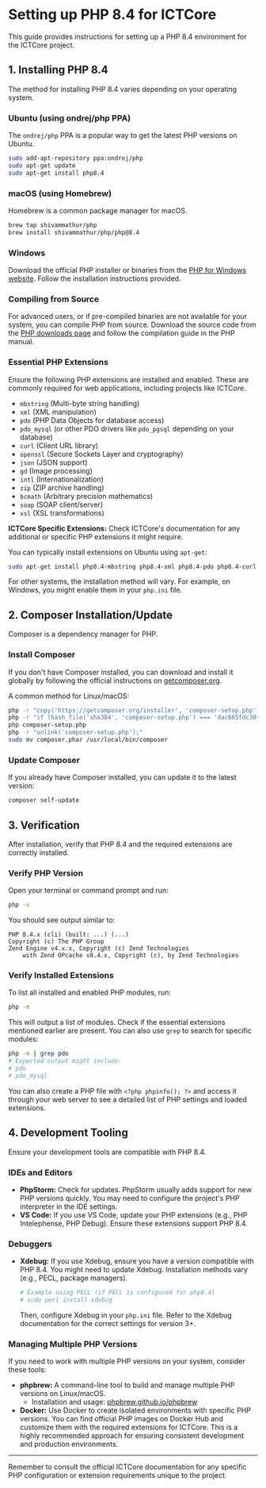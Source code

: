 # Setting up PHP 8.4 for ICTCore

This guide provides instructions for setting up a PHP 8.4 environment for the ICTCore project.

## 1. Installing PHP 8.4

The method for installing PHP 8.4 varies depending on your operating system.

### Ubuntu (using ondrej/php PPA)

The `ondrej/php` PPA is a popular way to get the latest PHP versions on Ubuntu.

```bash
sudo add-apt-repository ppa:ondrej/php
sudo apt-get update
sudo apt-get install php8.4
```

### macOS (using Homebrew)

Homebrew is a common package manager for macOS.

```bash
brew tap shivammathur/php
brew install shivammathur/php/php@8.4
```

### Windows

Download the official PHP installer or binaries from the [PHP for Windows website](https://windows.php.net/download/). Follow the installation instructions provided.

### Compiling from Source

For advanced users, or if pre-compiled binaries are not available for your system, you can compile PHP from source. Download the source code from the [PHP downloads page](https://www.php.net/downloads.php) and follow the compilation guide in the PHP manual.

### Essential PHP Extensions

Ensure the following PHP extensions are installed and enabled. These are commonly required for web applications, including projects like ICTCore.

*   `mbstring` (Multi-byte string handling)
*   `xml` (XML manipulation)
*   `pdo` (PHP Data Objects for database access)
*   `pdo_mysql` (or other PDO drivers like `pdo_pgsql` depending on your database)
*   `curl` (Client URL library)
*   `openssl` (Secure Sockets Layer and cryptography)
*   `json` (JSON support)
*   `gd` (Image processing)
*   `intl` (Internationalization)
*   `zip` (ZIP archive handling)
*   `bcmath` (Arbitrary precision mathematics)
*   `soap` (SOAP client/server)
*   `xsl` (XSL transformations)

**ICTCore Specific Extensions:** Check ICTCore's documentation for any additional or specific PHP extensions it might require.

You can typically install extensions on Ubuntu using `apt-get`:
```bash
sudo apt-get install php8.4-mbstring php8.4-xml php8.4-pdo php8.4-curl php8.4-openssl php8.4-json php8.4-gd php8.4-intl php8.4-zip php8.4-bcmath php8.4-soap php8.4-xsl
```
For other systems, the installation method will vary. For example, on Windows, you might enable them in your `php.ini` file.

## 2. Composer Installation/Update

Composer is a dependency manager for PHP.

### Install Composer

If you don't have Composer installed, you can download and install it globally by following the official instructions on [getcomposer.org](https://getcomposer.org/download/).

A common method for Linux/macOS:
```bash
php -r "copy('https://getcomposer.org/installer', 'composer-setup.php');"
php -r "if (hash_file('sha384', 'composer-setup.php') === 'dac665fdc30fdd8ec78b38b9800061b4150413ff2e3b6f88543c636f7cd84f6db9189d43a81e5503cda447da73c7e5b6') { echo 'Installer verified'; } else { echo 'Installer corrupt'; unlink('composer-setup.php'); } echo PHP_EOL;"
php composer-setup.php
php -r "unlink('composer-setup.php');"
sudo mv composer.phar /usr/local/bin/composer
```

### Update Composer

If you already have Composer installed, you can update it to the latest version:

```bash
composer self-update
```

## 3. Verification

After installation, verify that PHP 8.4 and the required extensions are correctly installed.

### Verify PHP Version

Open your terminal or command prompt and run:

```bash
php -v
```

You should see output similar to:
```
PHP 8.4.x (cli) (built: ...) (...)
Copyright (c) The PHP Group
Zend Engine v4.x.x, Copyright (c) Zend Technologies
    with Zend OPcache v8.4.x, Copyright (c), by Zend Technologies
```

### Verify Installed Extensions

To list all installed and enabled PHP modules, run:

```bash
php -m
```

This will output a list of modules. Check if the essential extensions mentioned earlier are present. You can also use `grep` to search for specific modules:

```bash
php -m | grep pdo
# Expected output might include:
# pdo
# pdo_mysql
```

You can also create a PHP file with `<?php phpinfo(); ?>` and access it through your web server to see a detailed list of PHP settings and loaded extensions.

## 4. Development Tooling

Ensure your development tools are compatible with PHP 8.4.

### IDEs and Editors

*   **PhpStorm:** Check for updates. PhpStorm usually adds support for new PHP versions quickly. You may need to configure the project's PHP interpreter in the IDE settings.
*   **VS Code:** If you use VS Code, update your PHP extensions (e.g., PHP Intelephense, PHP Debug). Ensure these extensions support PHP 8.4.

### Debuggers

*   **Xdebug:** If you use Xdebug, ensure you have a version compatible with PHP 8.4. You might need to update Xdebug. Installation methods vary (e.g., PECL, package managers).
    ```bash
    # Example using PECL (if PECL is configured for php8.4)
    # sudo pecl install xdebug
    ```
    Then, configure Xdebug in your `php.ini` file. Refer to the Xdebug documentation for the correct settings for version 3+.

### Managing Multiple PHP Versions

If you need to work with multiple PHP versions on your system, consider these tools:

*   **phpbrew:** A command-line tool to build and manage multiple PHP versions on Linux/macOS.
    *   Installation and usage: [phpbrew.github.io/phpbrew](https://phpbrew.github.io/phpbrew/)
*   **Docker:** Use Docker to create isolated environments with specific PHP versions. You can find official PHP images on Docker Hub and customize them with the required extensions for ICTCore. This is a highly recommended approach for ensuring consistent development and production environments.

---

Remember to consult the official ICTCore documentation for any specific PHP configuration or extension requirements unique to the project.
```
